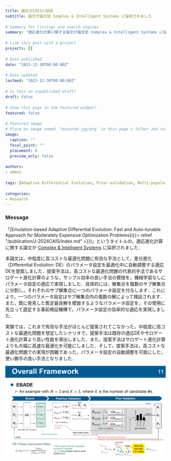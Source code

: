 ```yaml
---
title: 論文がCAISに採択
subtitle: 論文が論文誌 Complex & Intelligent Systems に採択されました

# Summary for listings and search engines
summary: "適応進化計算に関する論文が論文誌 Complex & Intelligent Systems に採択されました．"

# Link this post with a project
projects: []

# Date published
date: "2023-12-30T00:00:00Z"

# Date updated
lastmod: "2023-12-30T00:00:00Z"

# Is this an unpublished draft?
draft: false

# Show this page in the Featured widget?
featured: false

# Featured image
# Place an image named `featured.jpg/png` in this page's folder and customize its options here.
image:
  caption: ""
  focal_point: ""
  placement: 0
  preview_only: false

authors:
- admin

tags: [Adaptive Differential Evolution, Prior-validation, Multi-population, Moderately Computationally Expensive Optimization]

categories:
- Research
---
```


### Message

「[Emulation-based Adaptive Differential Evolution: Fast and Auto-tunable Approach for Moderately Expensive Optimization Problems]({{< relref "/publication/J-2024CAIS/index.md" >}})」というタイトルの，適応進化計算に関する論文が [Complex & Intelligent Systems](https://link.springer.com/journal/40747) に採択されました．

本論文は，中程度に高コストな最適化問題に有効な手法として，差分進化（Differential Evolution: DE）のパラメータ設定を最適化中に自動調整する適応DEを提案しました．提案手法は，高コストな最適化問題の代表的手法であるサロゲート進化計算のような，サンプル効率の良い手法の模倣を，機械学習なしにパラメータ設定の適応で実現しました．具体的には，解集合を複数のサブ解集合に分割し，それぞれのサブ解集合に一つのパラメータ設定を付与します．これにより，一つのパラメータ設定はサブ解集合内の複数の解によって検証されます．また，既に発見した暫定最良解を模倣するようなパラメータ設定を，その使用に先立って選定する事前検証機構で，パラメータ設定の効率的な適応を実現しました．

実験では，これまで有効な手法がほとんど提案されてこなかった，中程度に高コストな最適化問題を想定したシナリオで，提案手法は既存の適応DEやサロゲート進化計算より高い性能を導出しました．また，提案手法はサロゲート進化計算よりも大幅に高速な最適化を可能にしました．そして，提案手法は，高コストな最適化問題での実現が困難であった，パラメータ設定の自動調整を可能にした，使い勝手の良い手法となりました．

![photo1](1.jpg)
